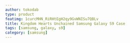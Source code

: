 ```yaml
---
author: tokodab
type: product
featimg: 1curcMHN_RiRHtEgH2qy9GvWNISu7QBLv
title: Kingdom Hearts Unchained Samsung Galaxy S9 Case
tags: [samsung, galaxy, s9]
category: [samsung]
---
```

